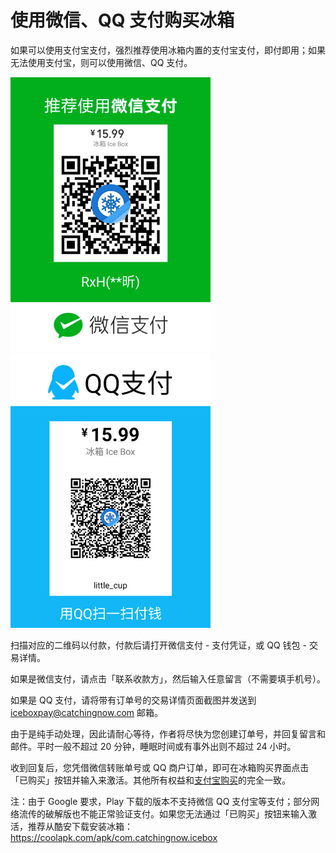 # 使用微信、QQ 支付购买冰箱

如果可以使用支付宝支付，强烈推荐使用冰箱内置的支付宝支付，即付即用；如果无法使用支付宝，则可以使用微信、QQ 支付。

<img src="/wechatpay.jpg?raw=true" width="320"><img src="/qqpay.jpg?raw=true" width="320">

扫描对应的二维码以付款，付款后请打开微信支付 - 支付凭证，或 QQ 钱包 - 交易详情。

如果是微信支付，请点击「联系收款方」，然后输入任意留言（不需要填手机号）。

如果是 QQ 支付，请将带有订单号的交易详情页面截图并发送到 <iceboxpay@catchingnow.com> 邮箱。

由于是纯手动处理，因此请耐心等待，作者将尽快为您创建订单号，并回复留言和邮件。平时一般不超过 20 分钟，睡眠时间或有事外出则不超过 24 小时。

收到回复后，您凭借微信转账单号或 QQ 商户订单，即可在冰箱购买界面点击「已购买」按钮并输入来激活。其他所有权益和[支付宝购买](https://github.com/heruoxin/Ice-Box-Docs/blob/master/%E8%BD%AF%E4%BB%B6%E8%B4%AD%E4%B9%B0%E8%AF%B4%E6%98%8E.md)的完全一致。

注：由于 Google 要求，Play 下载的版本不支持微信 QQ 支付宝等支付；部分网络流传的破解版也不能正常验证支付。如果您无法通过「已购买」按钮来输入激活，推荐从酷安下载安装冰箱：
<https://coolapk.com/apk/com.catchingnow.icebox>
